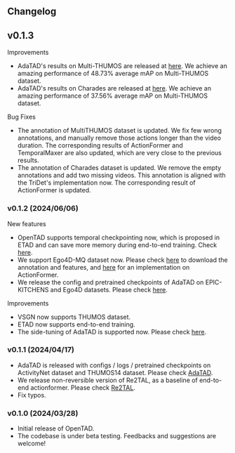 ## Changelog

## v0.1.3

Improvements
- AdaTAD's results on Multi-THUMOS are released at [here](../../configs/adatad/README.md#multi-thumos-results). We achieve an amazing performance of 48.73% average mAP on Multi-THUMOS dataset.
- AdaTAD's results on Charades are released at [here](../../configs/adatad/README.md#multi-thumos-results). We achieve an amazing performance of 37.56% average mAP on Multi-THUMOS dataset.

Bug Fixes
- The annotation of MultiTHUMOS dataset is updated. We fix few wrong annotations, and manually remove those actions longer than the video duration. The corresponding results of ActionFormer and TemporalMaxer are also updated, which are very close to the previous results.
- The annotation of Charades dataset is updated. We remove the empty annotations and add two missing videos. This annotation is aligned with the TriDet's implementation now. The corresponding result of ActionFormer is updated.


### v0.1.2 (2024/06/06)

New features
- OpenTAD supports temporal checkpointing now, which is proposed in ETAD and can save more memory during end-to-end training. Check [here](../../configs/etad/README.md).
- We support Ego4D-MQ dataset now. Please check [here](../../tools/prepare_data/ego4d/README.md) to download the annotation and features, and [here](../../configs/actionformer/ego4d_internvideo.py) for an implementation on ActionFormer.
- We release the config and pretrained checkpoints of AdaTAD on EPIC-KITCHENS and Ego4D datasets. Please check [here](../../configs/adatad/README.md).

Improvements
- VSGN now supports THUMOS dataset.
- ETAD now supports end-to-end training.
- The side-tuning of AdaTAD is supported now. Please check [here](https://github.com/sming256/OpenTAD/tree/main/configs/adatad#:~:text=2-,AdaTAD%E2%80%A0,-1536).


### v0.1.1 (2024/04/17)

- AdaTAD is released with configs / logs / pretrained checkpoints on ActivityNet dataset and THUMOS14 dataset. Please check [AdaTAD](../../configs/adatad/README.md).
- We release non-reversible version of Re2TAL, as a baseline of end-to-end actionformer. Please check [Re2TAL](../../configs/re2tal/README.md).
- Fix typos.


### v0.1.0 (2024/03/28)

- Initial release of OpenTAD.
- The codebase is under beta testing. Feedbacks and suggestions are welcome!
